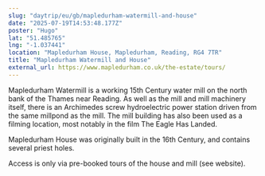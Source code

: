 ```yaml
---
slug: "daytrip/eu/gb/mapledurham-watermill-and-house"
date: "2025-07-19T14:53:48.177Z"
poster: "Hugo"
lat: "51.485765"
lng: "-1.037441"
location: "Mapledurham House, Mapledurham, Reading, RG4 7TR"
title: "Mapledurham Watermill and House"
external_url: https://www.mapledurham.co.uk/the-estate/tours/
---
```

Mapledurham Watermill is a working 15th Century water mill on the north bank of the Thames near Reading. As well as the mill and mill machinery itself, there is an Archimedes screw hydroelectric power station driven from the same millpond as the mill. The mill building has also been used as a filming location, most notably in the film The Eagle Has Landed.

Mapledurham House was originally built in the 16th Century, and contains several priest holes.

Access is only via pre-booked tours of the house and mill (see website).